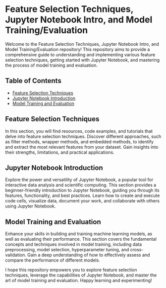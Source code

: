 # Feature Selection Techniques, Jupyter Notebook Intro, and Model Training/Evaluation

Welcome to the Feature Selection Techniques, Jupyter Notebook Intro, and Model Training/Evaluation repository! This repository aims to provide a comprehensive guide to understanding and implementing various feature selection techniques, getting started with Jupyter Notebook, and mastering the process of model training and evaluation.

## Table of Contents
- [Feature Selection Techniques](#feature-selection-techniques)
- [Jupyter Notebook Introduction](#jupyter-notebook-introduction)
- [Model Training and Evaluation](#model-training-and-evaluation)

## Feature Selection Techniques
In this section, you will find resources, code examples, and tutorials that delve into feature selection techniques. Discover different approaches, such as filter methods, wrapper methods, and embedded methods, to identify and extract the most relevant features from your dataset. Gain insights into their strengths, limitations, and practical applications.

## Jupyter Notebook Introduction
Explore the power and versatility of Jupyter Notebook, a popular tool for interactive data analysis and scientific computing. This section provides a beginner-friendly introduction to Jupyter Notebook, guiding you through its features, functionality, and best practices. Learn how to create and execute code cells, visualize data, document your work, and collaborate with others using Jupyter Notebook.

## Model Training and Evaluation
Enhance your skills in building and training machine learning models, as well as evaluating their performance. This section covers the fundamental concepts and techniques involved in model training, including data preprocessing, model selection, hyperparameter tuning, and cross-validation. Gain a deep understanding of how to effectively assess and compare the performance of different models.

I hope this repository empowers you to explore feature selection techniques, leverage the capabilities of Jupyter Notebook, and master the art of model training and evaluation. Happy learning and experimenting!
